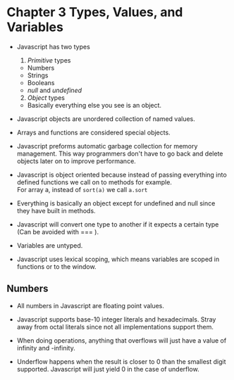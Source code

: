 # Chapter 3 Types, Values, and Variables #

* Javascript has two types
  1. *Primitive* types
    * Numbers
    * Strings
    * Booleans
    * *null* and *undefined*
  2. *Object* types
    * Basically everything else you see is an object.

* Javascript objects are unordered collection of named values.

* Arrays and functions are considered special objects.

* Javascript preforms automatic garbage collection for memory management. This way programmers don't have to go back and delete objects later on to improve performance.

* Javascript is object oriented because instead of passing everything into defined functions we call on to methods for example.  
For array a, instead of `sort(a)` we call `a.sort`

* Everything is basically an object except for undefined and null since they have built in methods.

* Javascript will convert one type to another if it expects a certain type (Can be avoided with === ).

* Variables are untyped.

* Javascript uses lexical scoping, which means variables are scoped in functions or to the window.

## Numbers ##
* All numbers in Javascript are floating point values.

* Javascript supports base-10 integer literals and hexadecimals. Stray away from octal literals since not all implementations support them.

* When doing operations, anything that overflows will just have a value of infinity and -infinity.

* Underflow happens when the result is closer to 0 than the smallest digit supported. Javascript will just yield 0 in the case of underflow.
